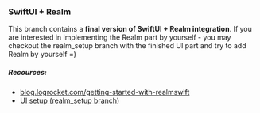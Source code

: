 ### SwiftUI + Realm
 This branch contains a **final version of SwiftUI + Realm integration**. If you are interested in implementing the Realm part by yourself - you may checkout the realm_setup branch with the finished UI part and try to add Realm by yourself =)

##### Recources:
- [blog.logrocket.com/getting-started-with-realmswift](https://blog.logrocket.com/getting-started-with-realmswift/)
- [UI setup (realm_setup branch)](https://github.com/MK-314/StudentsRealm)

